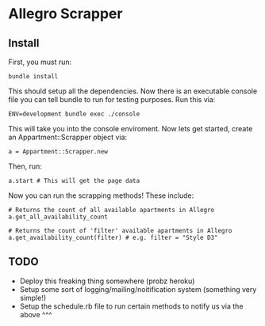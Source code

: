 # Allegro Scrapper

## Install
First, you must run:
        
    bundle install
    
This should setup all the dependencies. Now there is an executable console file you can tell bundle to run for testing purposes. Run this via:
    
    ENV=development bundle exec ./console
        
This will take you into the console enviroment. Now lets get started, create an Appartment::Scrapper object via:

    
    a = Appartment::Scrapper.new
    
Then, run:
    
    a.start # This will get the page data
    
Now you can run the scrapping methods! These include:


    # Returns the count of all available apartments in Allegro
    a.get_all_availability_count
    
    # Returns the count of 'filter' available apartments in Allegro
    a.get_availability_count(filter) # e.g. filter = "Style D3"

## TODO
* Deploy this freaking thing somewhere (probz heroku)
* Setup some sort of logging/mailing/noitification system (something very simple!)
* Setup the schedule.rb file to run certain methods to notify us via the above ^^^
